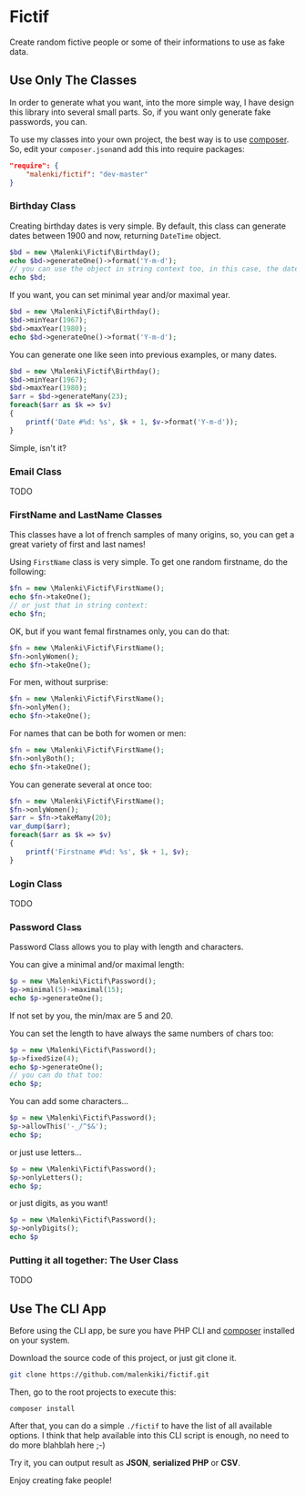 # Fictif

Create random fictive people or some of their informations to use as fake data.

## Use Only The Classes

In order to generate what you want, into the more simple way, I have design this library into several small parts. So, if you want only generate fake passwords, you can.

To use my classes into your own project, the best way is to use [composer](http://getcomposer.org/). So, edit your `composer.json`and add this into require packages:

```json
"require": {
    "malenki/fictif": "dev-master"
}
```

### Birthday Class

Creating birthday dates is very simple. By default, this class can generate dates between 1900 and now, returning `DateTime` object.

```php
$bd = new \Malenki\Fictif\Birthday();
echo $bd->generateOne()->format('Y-m-d');
// you can use the object in string context too, in this case, the date will be 'YYYY-MM-DD'
echo $bd;
```

If you want, you can set minimal year and/or maximal year.

```php
$bd = new \Malenki\Fictif\Birthday();
$bd->minYear(1967);
$bd->maxYear(1980);
echo $bd->generateOne()->format('Y-m-d');
```

You can generate one like seen into previous examples, or many dates.

```php
$bd = new \Malenki\Fictif\Birthday();
$bd->minYear(1967);
$bd->maxYear(1980);
$arr = $bd->generateMany(23);
foreach($arr as $k => $v)
{
    printf('Date #%d: %s', $k + 1, $v->format('Y-m-d'));
}
```
Simple, isn't it?


### Email Class
TODO

### FirstName and LastName Classes

This classes have a lot of french samples of many origins, so, you can get a great variety of first and last names!

Using `FirstName` class is very simple. To get one random firstname, do the following:

```php
$fn = new \Malenki\Fictif\FirstName();
echo $fn->takeOne();
// or just that in string context:
echo $fn;
```

OK, but if you want femal firstnames only, you can do that:

```php
$fn = new \Malenki\Fictif\FirstName();
$fn->onlyWomen();
echo $fn->takeOne();
```

For men, without surprise:

```php
$fn = new \Malenki\Fictif\FirstName();
$fn->onlyMen();
echo $fn->takeOne();
```

For names that can be both for women or men:

```php
$fn = new \Malenki\Fictif\FirstName();
$fn->onlyBoth();
echo $fn->takeOne();
```

You can generate several at once too:

```php
$fn = new \Malenki\Fictif\FirstName();
$fn->onlyWomen();
$arr = $fn->takeMany(20);
var_dump($arr);
foreach($arr as $k => $v)
{
    printf('Firstname #%d: %s', $k + 1, $v);
}
```

### Login Class
TODO

### Password Class

Password Class allows you to play with length and characters.

You can give a minimal and/or maximal length:

``` php
$p = new \Malenki\Fictif\Password();
$p->minimal(5)->maximal(15);
echo $p->generateOne();
```

If not set by you, the min/max are 5 and 20.

You can set the length to have always the same numbers of chars too:

```php
$p = new \Malenki\Fictif\Password();
$p->fixedSize(4);
echo $p->generateOne();
// you can do that too:
echo $p;
```

You can add some characters…

```php
$p = new \Malenki\Fictif\Password();
$p->allowThis('-_/^$&');
echo $p;
```

or just use letters…

```php
$p = new \Malenki\Fictif\Password();
$p->onlyLetters();
echo $p;
```

or just digits, as you want!

```php
$p = new \Malenki\Fictif\Password();
$p->onlyDigits();
echo $p
```

### Putting it all together: The User Class
TODO

## Use The CLI App

Before using the CLI app, be sure you have PHP CLI and [composer](http://getcomposer.org/) installed on your system.

Download the source code of this project, or just git clone it.

```bash
git clone https://github.com/malenkiki/fictif.git
```

Then, go to the root projects to execute this:

```
composer install
```

After that, you can do a simple `./fictif` to have the list of all available options. I think that help available into this CLI script is enough, no need to do more blahblah here ;-)

Try it, you can output result as __JSON__, __serialized PHP__ or __CSV__.

Enjoy creating fake people!


